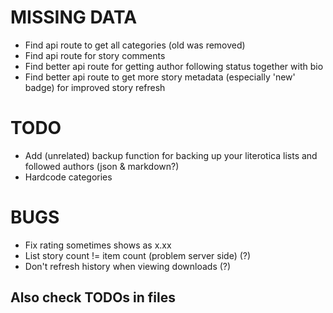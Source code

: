 
# MISSING DATA

- Find api route to get all categories (old was removed)
- Find api route for story comments
- Find better api route for getting author following status together with bio
- Find better api route to get more story metadata (especially 'new' badge) for improved story refresh

# TODO

- Add (unrelated) backup function for backing up your literotica lists and followed authors (json & markdown?)
- Hardcode categories

# BUGS

- Fix rating sometimes shows as x.xx
- List story count != item count (problem server side) (?)
- Don't refresh history when viewing downloads (?)

## Also check TODOs in files
